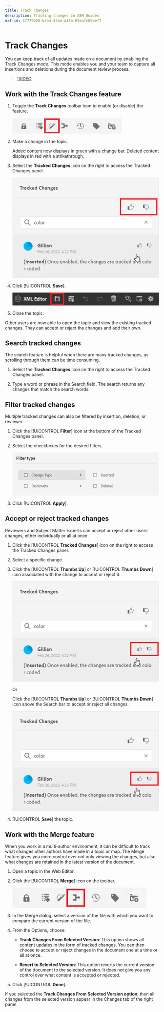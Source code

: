 ```yaml
---
title: Track changes
description: Tracking changes in AEM Guides
exl-id: 57779920-b3b4-44be-a1fb-89ea7c89eef7
---
```

# Track Changes

You can keep track of all updates made on a document by enabling the Track Changes mode. This mode enables you and your team to capture all insertions and deletions during the document review process.

>[!VIDEO](https://video.tv.adobe.com/v/342763?quality=12&learn=on)

## Work with the Track Changes feature

1. Toggle the **Track Changes** toolbar icon to enable (or disable) the feature.

    ![Track Changes](images/lesson-12/track-changes-icon.png)

1. Make a change in the topic.

    Added content now displays in green with a change bar. Deleted content displays in red with a strikethrough.

1. Select the **Tracked Changes** icon on the right to access the Tracked Changes panel.

    ![Accept/Reject All](images/lesson-12/accept-reject-all.png)

1. Click [!UICONTROL **Save**].

    ![Save Icon](images/lesson-12/save-icon.png)

1. Close the topic.

Other users are now able to open the topic and view the existing tracked changes. They can accept or reject the changes and add their own.

## Search tracked changes

The search feature is helpful when there are many tracked changes, as scrolling through them can be time consuming.

1. Select the **Tracked Changes** icon on the right to access the Tracked Changes panel.

1. Type a word or phrase in the Search field.
The search returns any changes that match the search words.

## Filter tracked changes

Multiple tracked changes can also be filtered by insertion, deletion, or reviewer.

1. Click the [!UICONTROL **Filter**] icon at the bottom of the Tracked Changes panel.

1. Select the checkboxes for the desired filters.

    ![Filter UI](images/lesson-12/filter.png)

1. Click [!UICONTROL **Apply**].

## Accept or reject tracked changes

Reviewers and Subject Matter Experts can accept or reject other users' changes, either individually or all at once.

1. Click the [!UICONTROL **Tracked Changes**] icon on the right to access the Tracked Changes panel.

1. Select a specific change.

1. Click the [!UICONTROL **Thumbs Up**] or [!UICONTROL **Thumbs Down**] icon associated with the change to accept or reject it.
 
    ![Accept/Reject Single UI](images/lesson-12/accept-reject-single.png)

    Or

    Click the [!UICONTROL **Thumbs Up**] or [!UICONTROL **Thumbs Down**] icon above the Search bar to accept or reject all changes.

    ![Accept/Reject Single UI](images/lesson-12/accept-reject-single.png)

1. [!UICONTROL **Save**] the topic.

## Work with the Merge feature

When you work in a multi-author environment, it can be difficult to track what changes other authors have made in a topic or map. The Merge feature gives you more control over not only viewing the changes, but also what changes are retained in the latest version of the document.

1. Open a topic in the Web Editor.

1. Click the [!UICONTROL **Merge**] icon on the toolbar.

    ![Merge Icon](images/lesson-12/merge-icon.png)

1. In the Merge dialog, select a version of the file with which you want to compare the current version of the file.

1. From the Options, choose:

    - **Track Changes From Selected Version**: This option shows all content updates in the form of tracked changes. You can then choose to accept or reject changes in the document one at a time or all at once.

    - **Revert to Selected Version**: This option reverts the current version of the document to the selected version. It does not give you any control over what content is accepted or rejected.

1. Click [!UICONTROL **Done**].

If you selected the **Track Changes From Selected Version option**, then all changes from the selected version appear in the Changes tab of the right panel.
